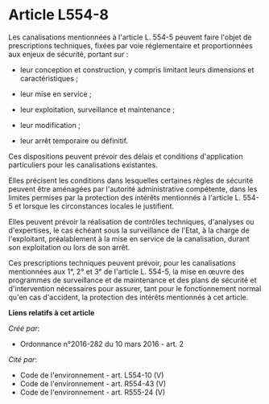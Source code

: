 # Article L554-8

Les canalisations mentionnées à l'article L. 554-5 peuvent faire l'objet de prescriptions techniques, fixées par voie
réglementaire et proportionnées aux enjeux de sécurité, portant sur : 

- leur conception et construction, y compris limitant leurs dimensions et caractéristiques ; 

- leur mise en service ; 

- leur exploitation, surveillance et maintenance ; 

- leur modification ; 

- leur arrêt temporaire ou définitif. 

Ces dispositions peuvent prévoir des délais et conditions d'application particuliers pour les canalisations existantes. 

Elles précisent les conditions dans lesquelles certaines règles de sécurité peuvent être aménagées par l'autorité
administrative compétente, dans les limites permises par la protection des intérêts mentionnés à l'article L. 554-5 et
lorsque les circonstances locales le justifient. 

Elles peuvent prévoir la réalisation de contrôles techniques, d'analyses ou d'expertises, le cas échéant sous la surveillance
de l'Etat, à la charge de l'exploitant, préalablement à la mise en service de la canalisation, durant son exploitation ou
lors de son arrêt. 

Ces prescriptions techniques peuvent prévoir, pour les canalisations mentionnées aux 1°, 2° et 3° de l'article L. 554-5, la
mise en œuvre des programmes de surveillance et de maintenance et des plans de sécurité et d'intervention nécessaires pour
assurer, tant pour le fonctionnement normal qu'en cas d'accident, la protection des intérêts mentionnés à cet article.

**Liens relatifs à cet article**

_Créé par_:

  - Ordonnance n°2016-282 du 10 mars 2016 - art. 2

_Cité par_:

  - Code de l'environnement - art. L554-10 (V)
  - Code de l'environnement - art. R554-43 (V)
  - Code de l'environnement - art. R555-24 (V)
